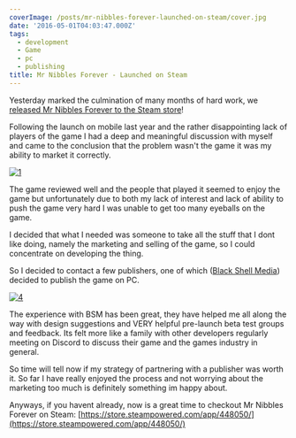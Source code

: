 ```yaml
---
coverImage: /posts/mr-nibbles-forever-launched-on-steam/cover.jpg
date: '2016-05-01T04:03:47.000Z'
tags:
  - development
  - Game
  - pc
  - publishing
title: Mr Nibbles Forever - Launched on Steam
---
```


Yesterday marked the culmination of many months of hard work, we [released Mr Nibbles Forever to the Steam store](https://store.steampowered.com/app/448050/)!

<!-- more -->

Following the launch on mobile last year and the rather disappointing lack of players of the game I had a deep and meaningful discussion with myself and came to the conclusion that the problem wasn't the game it was my ability to market it correctly.

[![1](https://www.mikecann.co.uk/wp-content/uploads/2016/05/1-300x169.png)](https://www.mikecann.co.uk/wp-content/uploads/2016/05/1.png)

The game reviewed well and the people that played it seemed to enjoy the game but unfortunately due to both my lack of interest and lack of ability to push the game very hard I was unable to get too many eyeballs on the game.

I decided that what I needed was someone to take all the stuff that I dont like doing, namely the marketing and selling of the game, so I could concentrate on developing the thing.

So I decided to contact a few publishers, one of which ([Black Shell Media](https://blackshellmedia.com/)) decided to publish the game on PC.

[![4](https://www.mikecann.co.uk/wp-content/uploads/2016/05/4-300x169.png)](https://www.mikecann.co.uk/wp-content/uploads/2016/05/4.png)

The experience with BSM has been great, they have helped me all along the way with design suggestions and VERY helpful pre-launch beta test groups and feedback. Its felt more like a family with other developers regularly meeting on Discord to discuss their game and the games industry in general.

So time will tell now if my strategy of partnering with a publisher was worth it. So far I have really enjoyed the process and not worrying about the marketing too much is definitely something im happy about.

Anyways, if you havent already, now is a great time to checkout Mr Nibbles Forever on Steam: [https://store.steampowered.com/app/448050/](https://store.steampowered.com/app/448050/)
